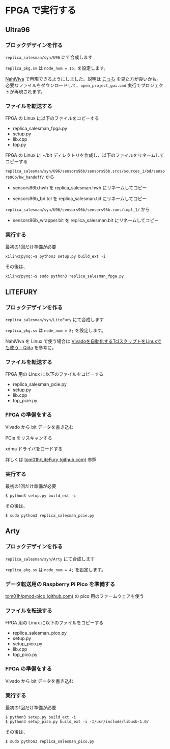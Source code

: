 # FPGA で実行する

## Ultra96

### ブロックデザインを作る

`replica_salesman/syn/U96` にて合成します

`replica_pkg.sv` は `node_num = 16;` を設定します。

[NahiViva](https://github.com/tokuden/NahiViva) で再現できるようにしました。説明は [こっち](http://nahitafu.cocolog-nifty.com/nahitafu/2019/05/post-2cfa5c.html) を見た方が良いかも。  
必要なファイルをダウンロードして、`open_project_gui.cmd` 実行でプロジェクトが再現されます。

### ファイルを転送する

FPGA の Linux に以下のファイルをコピーする

- replica_salesman_fpga.py
- setup.py
- lib.cpp
- top.py

FPGA の Linux に ~/bit ディレクトリを作成し、以下のファイルをリネームしてコピーする

`replica_salesman/syn/U96/sensors96b/sensors96b.srcs/sources_1/bd/sensors96b/hw_handoff/` から

- sensors96b.hwh を replica_salesman.hwh にリネームしてコピー

- sensors96b_bd.tcl を replica_salesman.tcl にリネームしてコピー

`replica_salesman/syn/U96/sensors96b/sensors96b.runs/impl_1/` から

- sensors96b_wrapper.bit を replica_salesman.bit にリネームしてコピー

### 実行する

最初の1回だけ準備が必要

```
xilinx@pynq:~$ python3 setup.py build_ext -i
```

その後は、

```
xilinx@pynq:~$ sudo python3 replica_salesman_fpga.py
```

## LITEFURY

### ブロックデザインを作る

`replica_salesman/syn/LiteFury` にて合成します

`replica_pkg.sv` は `node_num = 8;` を設定します。

NahiViva を Linux で使う場合は [Vivadoを自動化するTclスクリプトをLinuxでも使う - Qiita](https://qiita.com/nahitafu/items/818569ba72ab1c39def3) を参考に。

### ファイルを転送する

FPGA 用の Linux に以下のファイルをコピーする

- replica_salesman_pcie.py
- setup.py
- lib.cpp
- top_pcie.py

### FPGA の準備をする

Vivado から bit データを書き込む

PCIe をリスキャンする

xdma ドライバをロードする

詳しくは [tom01h/LiteFury (github.com)](https://github.com/tom01h/LiteFury) 参照

### 実行する

最初の1回だけ準備が必要

```
$ python3 setup.py build_ext -i
```

その後は、

```
$ sudo python3 replica_salesman_pcie.py
```

## Arty

### ブロックデザインを作る

`replica_salesman/syn/Arty` にて合成します

`replica_pkg.sv` は `node_num = 4;` を設定します。

### データ転送用の Raspberry Pi Pico を準備する

[tom01h/pmod-pico (github.com)](https://github.com/tom01h/pmod-pico) の pico 用のファームウェアを使う

### ファイルを転送する

FPGA 用の Linux に以下のファイルをコピーする

- replica_salesman_pico.py
- setup.py
- setup_pico.py
- lib.cpp
- top_pico.py

### FPGA の準備をする

Vivado から bit データを書き込む

### 実行する

最初の1回だけ準備が必要

```
$ python3 setup.py build_ext -i
$ python3 setup_pico.py build_ext -i -I/usr/include/libusb-1.0/
```

その後は、

```
$ sudo python3 replica_salesman_pico.py
```

